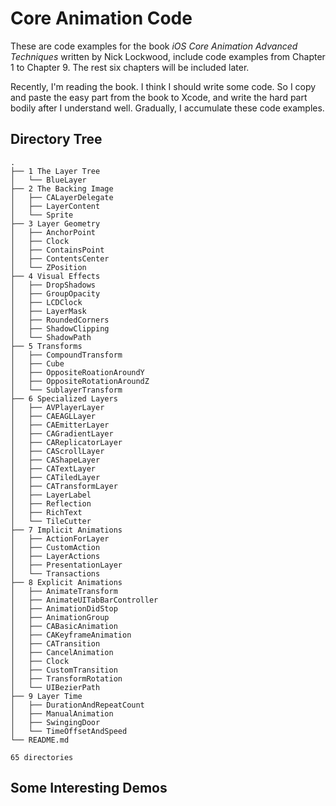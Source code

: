 # Core Animation Code

These are code examples for the book _iOS Core Animation Advanced Techniques_ written by Nick Lockwood, include code examples from Chapter 1 to Chapter 9. The rest six chapters will be included later.

Recently, I'm reading the book. I think I should write some code. So I copy and paste the easy part from the book to Xcode, and write the hard part bodily after I understand well. Gradually, I accumulate these code examples.

## Directory Tree 

```
.
├── 1 The Layer Tree
│   └── BlueLayer
├── 2 The Backing Image
│   ├── CALayerDelegate
│   ├── LayerContent
│   └── Sprite
├── 3 Layer Geometry
│   ├── AnchorPoint
│   ├── Clock
│   ├── ContainsPoint
│   ├── ContentsCenter
│   └── ZPosition
├── 4 Visual Effects
│   ├── DropShadows
│   ├── GroupOpacity
│   ├── LCDClock
│   ├── LayerMask
│   ├── RoundedCorners
│   ├── ShadowClipping
│   └── ShadowPath
├── 5 Transforms
│   ├── CompoundTransform
│   ├── Cube
│   ├── OppositeRoationAroundY
│   ├── OppositeRotationAroundZ
│   └── SublayerTransform
├── 6 Specialized Layers
│   ├── AVPlayerLayer
│   ├── CAEAGLLayer
│   ├── CAEmitterLayer
│   ├── CAGradientLayer
│   ├── CAReplicatorLayer
│   ├── CAScrollLayer
│   ├── CAShapeLayer
│   ├── CATextLayer
│   ├── CATiledLayer
│   ├── CATransformLayer
│   ├── LayerLabel
│   ├── Reflection
│   ├── RichText
│   └── TileCutter
├── 7 Implicit Animations
│   ├── ActionForLayer
│   ├── CustomAction
│   ├── LayerActions
│   ├── PresentationLayer
│   └── Transactions
├── 8 Explicit Animations
│   ├── AnimateTransform
│   ├── AnimateUITabBarController
│   ├── AnimationDidStop
│   ├── AnimationGroup
│   ├── CABasicAnimation
│   ├── CAKeyframeAnimation
│   ├── CATransition
│   ├── CancelAnimation
│   ├── Clock
│   ├── CustomTransition
│   ├── TransformRotation
│   └── UIBezierPath
├── 9 Layer Time
│   ├── DurationAndRepeatCount
│   ├── ManualAnimation
│   ├── SwingingDoor
│   └── TimeOffsetAndSpeed
└── README.md

65 directories
```

## Some Interesting Demos


